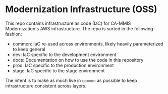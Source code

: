 # Modernization Infrastructure (OSS)

This repo contains infrastructure as code (IaC) for CA-MMIS Modernization's AWS infrastructure. The repo is sorted in the following fashion:

- common: IaC re-used across environments, likely heavily parameterized to keep general
- dev: IaC specific to the development environment
- docs: Documentation on how to use the code in this repository
- prod: IaC specific to the production environment
- stage: IaC specific to the stage environment

The intent is to make as much live in `common` as possible to keep infrastructure consistent across layers.